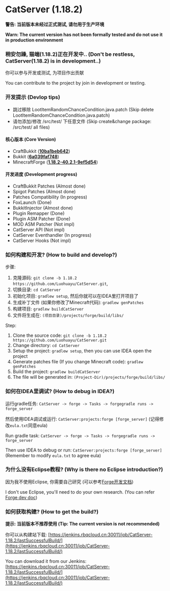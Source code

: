 # CatServer (1.18.2)

**警告: 当前版本未经过正式测试, 请勿用于生产环境**

**Warn: The current version has not been formally tested and do not use it in production environment**

### 稍安勿躁, 猫端(1.18.2)正在开发中.. (Don't be restless, CatServer(1.18.2) is in development..)
你可以参与开发或测试, 为项目作出贡献

You can contribute to the project by join in development or testing.

### 开发提示 (Devlop tips)
- 跳过移除 LootItemRandomChanceCondition.java.patch (Skip delete LootItemRandomChanceCondition.java.patch)
- 请勿添加/修改 /src/test/ 下任意文件 (Skip create&change package: /src/test/ all files)

#### 核心版本 (Core Version)
- CraftBukkit ([**10ba1beb642**](https://hub.spigotmc.org/stash/projects/SPIGOT/repos/craftbukkit/commits/10ba1beb64286206f4edc8d4b44c6472639d044e))
- Bukkit ([**6a039faf748**](https://hub.spigotmc.org/stash/projects/SPIGOT/repos/bukkit/commits/6a039faf7488beba29527a112404cbab84d0cbd3))
- MinecraftForge ([**1.18.2-40.2.1-9ef5d54**](https://github.com/MinecraftForge/MinecraftForge/commit/b63dc48e19d31d1a469827a828046bbef0976300))

#### 开发进度 (Development progress)
- CraftBukkit Patches (Almost done)
- Spigot Patches (Almost done)
- Patches Compatibility (In progress)
- FoxLaunch (Done)
- BukkitInjector (Almost done)
- Plugin Remapper (Done)
- Plugin ASM Patcher (Done)
- MOD ASM Patcher (Not impl)
- CatServer API (Not impl)
- CatServer Eventhandler (In progress)
- CatServer Hooks (Not impl)

### 如何构建和开发? (How to build and develop?)
步骤:

1. 克隆源码: `git clone -b 1.18.2 https://github.com/Luohuayu/CatServer.git`,
2. 切换目录: `cd CatServer`
3. 初始化项目: `gradlew setup`, 然后你就可以在IDEA里打开项目了
4. 生成补丁文件 (如果你修改了Minecraft代码): `gradlew genPatches`
5. 构建项目: `gradlew buildCatServer`
6. 文件将生成在: `(项目目录)/projects/forge/build/libs/`

Step:

1. Clone the source code: `git clone -b 1.18.2 https://github.com/Luohuayu/CatServer.git`
2. Change directory: `cd CatServer`
3. Setup the project: `gradlew setup`, then you can use IDEA open the project
4. Generate patches file (If you change Minecraft code): `gradlew genPatches`
5. Build the project: `gradlew buildCatServer`
6. The file will be generated in: `(Project-Dir)/projects/forge/build/libs/`

### 如何在IDEA里调试? (How to debug in IDEA?)
运行gradle任务: `CatServer -> forge -> Tasks -> forgegradle runs -> forge_server`

然后使用IDEA调试或运行: `CatServer:projects:forge [forge_server]` (记得修改`eula.txt`同意eula)

Run gradle task: `CatServer -> forge -> Tasks -> forgegradle runs -> forge_server`

Then use IDEA to debug or run:  `CatServer:projects:forge [forge_server]` (Remember to modify `eula.txt` to agree eula)

### 为什么没有Eclipse教程? (Why is there no Eclipse introduction?)
因为我不使用Eclipse, 你需要自己研究 (可以参考[Forge开发文档](https://mcforge.readthedocs.io/en/latest/forgedev/))

I don't use Eclipse, you'll need to do your own research. (You can refer [Forge dev doc](https://mcforge.readthedocs.io/en/latest/forgedev/))

### 如何获取构建? (How to get the build?)
**提示: 当前版本不推荐使用 (Tip: The current version is not recommended)**

你可以从构建站下载: [https://jenkins.rbqcloud.cn:30011/job/CatServer-1.18.2/lastSuccessfulBuild/](https://jenkins.rbqcloud.cn:30011/job/CatServer-1.18.2/lastSuccessfulBuild/)

You can download it from our Jenkins: [https://jenkins.rbqcloud.cn:30011/job/CatServer-1.18.2/lastSuccessfulBuild/](https://jenkins.rbqcloud.cn:30011/job/CatServer-1.18.2/lastSuccessfulBuild/)
